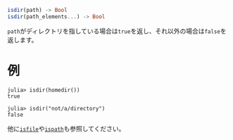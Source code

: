 ```julia
isdir(path) -> Bool
isdir(path_elements...) -> Bool
```

`path`がディレクトリを指している場合は`true`を返し、それ以外の場合は`false`を返します。

# 例

```jldoctest
julia> isdir(homedir())
true

julia> isdir("not/a/directory")
false
```

他に[`isfile`](@ref)や[`ispath`](@ref)も参照してください。
